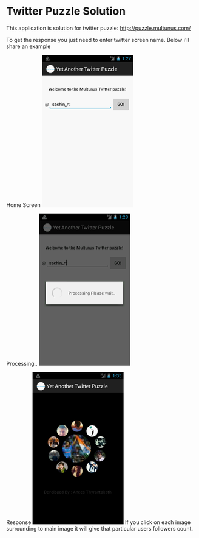 Twitter Puzzle Solution
=======================

This application is solution for twitter puzzle: http://puzzle.multunus.com/

To get the response you just need to enter twitter screen name. Below i'll share an example

Home Screen
![first screen](https://github.com/sakzk007/SolutionPuzzle/blob/master/assets/home_sachin.png)

Processing..
![Processing tweets](https://github.com/sakzk007/SolutionPuzzle/blob/master/assets/processing_sachin.png)

Response
![Output](https://github.com/sakzk007/SolutionPuzzle/blob/master/assets/result_sachin.png)
If you click on each image surrounding to main image it will give that particular users followers count.

